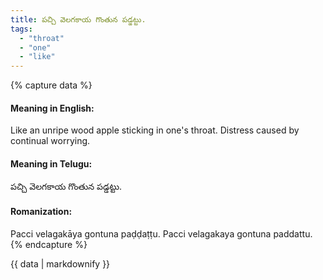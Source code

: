 ```yaml
---
title: పచ్చి వెలగకాయ గొంతున పడ్డట్టు.
tags:
  - "throat"
  - "one"
  - "like"
---
```


{% capture data %}
#### Meaning in English:
Like an unripe wood apple sticking in one's throat.
Distress caused by continual worrying.

#### Meaning in Telugu:
పచ్చి వెలగకాయ గొంతున పడ్డట్టు.

#### Romanization:
Pacci velagakāya gontuna paḍḍaṭṭu.
Pacci velagakaya gontuna paddattu.
{% endcapture %}

{{ data | markdownify }}

